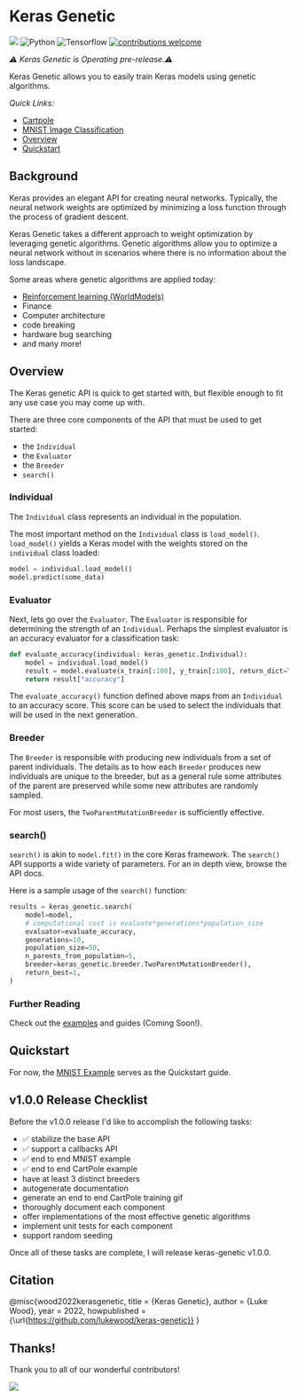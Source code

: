 # Keras Genetic

[![](https://github.com/lukewood/keras-genetic/workflows/Tests/badge.svg?branch=master)](https://github.com/lukewood/keras-genetic/actions?query=workflow%3ATests+branch%3Amaster)
![Python](https://img.shields.io/badge/python-v3.7.0+-success.svg)
![Tensorflow](https://img.shields.io/badge/tensorflow-v2.8.0+-success.svg)
[![contributions welcome](https://img.shields.io/badge/contributions-welcome-brightgreen.svg?style=flat)](https://github.com/lukewood/keras-genetic/issues)

*⚠️ Keras Genetic is Operating pre-release.⚠️*

Keras Genetic allows you to easily train Keras models using genetic algorithms.

*Quick Links:*

- [Cartpole](examples/cartpole/cartpole.py)
- [MNIST Image Classification](examples/mnist/mnist.py)
- [Overview](#Overview)
- [Quickstart](#Quickstart)

## Background
Keras provides an elegant API for creating neural networks.  Typically, the
neural network weights are optimized by minimizing a loss function through the
process of gradient descent.

Keras Genetic takes a different approach to weight optimization by leveraging
genetic algorithms.  Genetic algorithms allow you to optimize a neural network
without in scenarios where there is no information about the loss landscape.

Some areas where genetic algorithms are applied today:

- [Reinforcement learning (WorldModels)](https://worldmodels.github.io/)
- Finance
- Computer architecture
- code breaking
- hardware bug searching
- and many more!

## Overview

The Keras genetic API is quick to get started with, but flexible enough to fit
any use case you may come up with.

There are three core components of the API that must be used to get started:

- the `Individual`
- the `Evaluator`
- the `Breeder`
- `search()`

### Individual

The `Individual` class represents an individual in the population.

The most important method on the `Individual` class is `load_model()`.
`load_model()` yields a Keras model with the weights stored on the `individual`
class loaded:

```python
model = individual.load_model()
model.predict(some_data)
```

### Evaluator

Next, lets go over the `Evaluator`.  The `Evaluator` is responsible for
determining the strength of an `Individual`.  Perhaps the simplest
evaluator is an accuracy evaluator for a classification task:

```python
def evaluate_accuracy(individual: keras_genetic.Individual):
    model = individual.load_model()
    result = model.evaluate(x_train[:100], y_train[:100], return_dict=True, verbose=0)
    return result["accuracy"]
```

The `evaluate_accuracy()` function defined above maps from an `Individual` to an
accuracy score.  This score can be used to select the individuals that will be
used in the next generation.

### Breeder

The `Breeder` is responsible with producing new individuals from a set of parent
individuals.  The details as to how each `Breeder` produces new individuals are
unique to the  breeder, but as a general rule some attributes of the parent are
preserved while some new attributes are randomly sampled.

For most users, the `TwoParentMutationBreeder` is sufficiently effective.

### search()

`search()` is akin to `model.fit()` in the core Keras framework.  The `search()` API
supports a wide variety of parameters.  For an in depth view, browse the API docs.

Here is a sample usage of the `search()` function:

```python
results = keras_genetic.search(
    model=model,
    # computational cost is evaluate*generations*population_size
    evaluator=evaluate_accuracy,
    generations=10,
    population_size=50,
    n_parents_from_population=5,
    breeder=keras_genetic.breeder.TwoParentMutationBreeder(),
    return_best=1,
)
```

### Further Reading

Check out the [examples](examples/) and guides (Coming Soon!).

## Quickstart

For now, the [MNIST Example](examples/mnist/mnist.py) serves as the Quickstart guide.


## v1.0.0 Release Checklist

Before the v1.0.0 release I'd like to accomplish the following tasks:

- ✅ stabilize the base API
- ✅ support a callbacks API
- ✅ end to end MNIST example
- ✅ end to end CartPole example
- have at least 3 distinct breeders
- autogenerate documentation
- generate an end to end CartPole training gif
- thoroughly document each component
- offer implementations of  the most effective genetic algorithms
- implement unit tests for each component
- support random seeding

Once all of these tasks are complete, I will release keras-genetic v1.0.0.

## Citation
@misc{wood2022kerasgenetic,
	title        = {Keras Genetic},
	author       = {Luke Wood},
	year         = 2022,
	howpublished = {\url{https://github.com/lukewood/keras-genetic}}
}

## Thanks!

Thank you to all of our wonderful contributors!

<a href="https://github.com/lukewood/keras-genetic/graphs/contributors">
  <img src="https://contrib.rocks/image?repo=lukewood/keras-genetic" />
</a>
